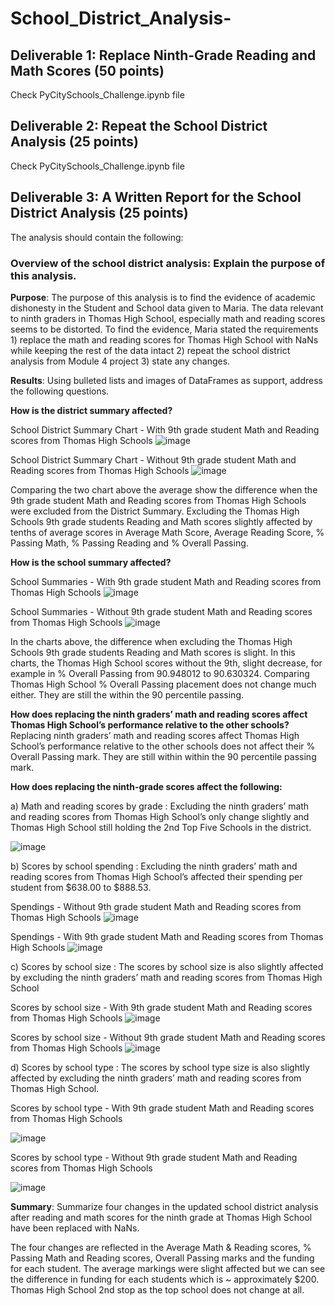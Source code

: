 # School_District_Analysis-

## Deliverable 1: Replace Ninth-Grade Reading and Math Scores (50 points)

Check PyCitySchools_Challenge.ipynb file

## Deliverable 2: Repeat the School District Analysis (25 points)

Check PyCitySchools_Challenge.ipynb file

## Deliverable 3: A Written Report for the School District Analysis (25 points)

The analysis should contain the following:

### Overview of the school district analysis: Explain the purpose of this analysis.

**Purpose**: The purpose of this analysis is to find the evidence of academic dishonesty in the Student and School data given to Maria. The data relevant to ninth graders in Thomas High School, especially math and reading scores seems to be distorted. To find the evidence, Maria stated the requirements 1) replace the math and reading scores for Thomas High School with NaNs while keeping the rest of the data intact 2) repeat the school district analysis from Module 4 project 3) state any changes.

**Results**: Using bulleted lists and images of DataFrames as support, address the following questions.

**How is the district summary affected?**

School District Summary Chart - With 9th grade student Math and Reading scores from Thomas High Schools
![image](https://user-images.githubusercontent.com/86085614/126941517-ccccc343-9197-4f0a-8dd6-bf7e51f9988c.png)

School District Summary Chart - Without 9th grade student Math and Reading scores from Thomas High Schools
![image](https://user-images.githubusercontent.com/86085614/126941679-569da48b-6819-42ba-9cb6-158f9770da88.png)

Comparing the two chart above the average show the difference when the 9th grade student Math and Reading scores from Thomas High Schools were excluded from the District Summary.  Excluding the Thomas High Schools 9th grade students Reading and Math scores slightly affected by tenths of average scores in Average Math Score, Average Reading Score, % Passing Math, % Passing Reading and % Overall Passing. 

**How is the school summary affected?**

School Summaries - With 9th grade student Math and Reading scores from Thomas High Schools
![image](https://user-images.githubusercontent.com/86085614/126941940-e1cb7dfa-7e09-44a8-bbb4-f876b44979b7.png)

School Summaries - Without 9th grade student Math and Reading scores from Thomas High Schools
![image](https://user-images.githubusercontent.com/86085614/126942110-bd06b351-4b04-4f6c-9ed5-3d4b698a697b.png)

In the charts above, the difference when excluding the Thomas High Schools 9th grade students Reading and Math scores is slight.  In this charts, the Thomas High School scores without the 9th, slight decrease, for example in % Overall Passing from 90.948012 to 90.630324.  Comparing Thomas High School % Overall Passing placement does not change much either.  They are still the within the 90 percentile passing.

**How does replacing the ninth graders’ math and reading scores affect Thomas High School’s performance relative to the other schools?**
Replacing ninth graders’ math and reading scores affect Thomas High School’s performance relative to the other schools does not affect their % Overall Passing mark.  They are still within within the 90 percentile passing mark.


**How does replacing the ninth-grade scores affect the following:**

a) Math and reading scores by grade : Excluding the ninth graders’ math and reading scores from  Thomas High School’s only change slightly and Thomas High School still holding the 2nd Top Five Schools in the district.

![image](https://user-images.githubusercontent.com/86085614/126942266-8e081975-fa01-406f-9109-5ffa10baed79.png)


b) Scores by school spending : Excluding the ninth graders’ math and reading scores from  Thomas High School’s affected their spending per student from $638.00 to $888.53.

Spendings - Without 9th grade student Math and Reading scores from Thomas High Schools
![image](https://user-images.githubusercontent.com/86085614/126942739-9487df35-37b0-4009-9a8a-dfca59336045.png)

Spendings - With 9th grade student Math and Reading scores from Thomas High Schools
![image](https://user-images.githubusercontent.com/86085614/126942665-6ef319ad-d031-455b-9120-b1b6fa078de8.png)

c) Scores by school size : The scores by school size is also slightly affected by excluding the ninth graders’ math and reading scores from  Thomas High School

Scores by school size - With 9th grade student Math and Reading scores from Thomas High Schools
![image](https://user-images.githubusercontent.com/86085614/126943159-7973504c-4e0c-4b9f-b8f3-c355005d9b7a.png)


Scores by school size - Without 9th grade student Math and Reading scores from Thomas High Schools
![image](https://user-images.githubusercontent.com/86085614/126943254-cb0a1679-1737-4ba3-aa70-cd239d6a2e44.png)


d) Scores by school type :  The scores by school type size is also slightly affected by excluding the ninth graders’ math and reading scores from  Thomas High School.

Scores by school type - With 9th grade student Math and Reading scores from Thomas High Schools

![image](https://user-images.githubusercontent.com/86085614/126943627-9df5ff71-c184-4340-9eab-fad8f4c0f628.png)

Scores by school type - Without 9th grade student Math and Reading scores from Thomas High Schools

![image](https://user-images.githubusercontent.com/86085614/126943328-bd2d657b-e3f0-42f5-bcde-77a78f0c8724.png)


**Summary**: Summarize four changes in the updated school district analysis after reading and math scores for the ninth grade at Thomas High School have been replaced with NaNs.

The four changes are reflected in the Average Math & Reading scores, % Passing Math and Reading scores, Overall Passing marks and the funding for each student.  The average markings were slight affected but we can see the difference in funding for each students which is ~ approximately $200.  Thomas High School 2nd stop as the top school does not change at all.
